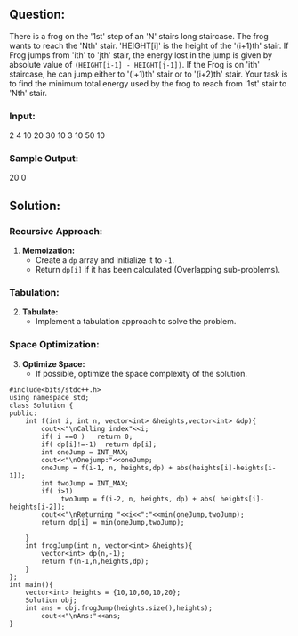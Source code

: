 ## Question:

There is a frog on the '1st' step of an 'N' stairs long staircase. The frog wants to reach the 'Nth' stair. 'HEIGHT[i]' is the height of the '(i+1)th' stair. If Frog jumps from 'ith' to 'jth' stair, the energy lost in the jump is given by absolute value of `(HEIGHT[i-1] - HEIGHT[j-1])`. If the Frog is on 'ith' staircase, he can jump either to '(i+1)th' stair or to '(i+2)th' stair. Your task is to find the minimum total energy used by the frog to reach from '1st' stair to 'Nth' stair.

### Input:

2
4
10 20 30 10
3
10 50 10


### Sample Output:

20
0

## Solution:

### Recursive Approach:

1. **Memoization:**
    - Create a `dp` array and initialize it to `-1`.
    - Return `dp[i]` if it has been calculated (Overlapping sub-problems).

### Tabulation:

2. **Tabulate:**
    - Implement a tabulation approach to solve the problem.

### Space Optimization:

3. **Optimize Space:**
    - If possible, optimize the space complexity of the solution.

```
#include<bits/stdc++.h>
using namespace std;
class Solution {
public:
    int f(int i, int n, vector<int> &heights,vector<int> &dp){
        cout<<"\nCalling index"<<i;
        if( i ==0 )   return 0;
        if( dp[i]!=-1)  return dp[i];
        int oneJump = INT_MAX;
        cout<<"\nOnejump:"<<oneJump;
        oneJump = f(i-1, n, heights,dp) + abs(heights[i]-heights[i-1]);
        int twoJump = INT_MAX;
        if( i>1)
             twoJump = f(i-2, n, heights, dp) + abs( heights[i]-heights[i-2]);
        cout<<"\nReturning "<<i<<":"<<min(oneJump,twoJump);
        return dp[i] = min(oneJump,twoJump);

    }
    int frogJump(int n, vector<int> &heights){
        vector<int> dp(n,-1);
        return f(n-1,n,heights,dp);
    }
};
int main(){
    vector<int> heights = {10,10,60,10,20};
    Solution obj;
    int ans = obj.frogJump(heights.size(),heights);
        cout<<"\nAns:"<<ans;
}

```